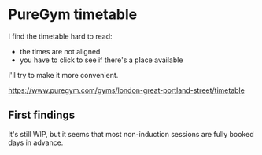 # PureGym timetable

I find the timetable hard to read:
- the times are not aligned
- you have to click to see if there's a place available

I'll try to make it more convenient.

https://www.puregym.com/gyms/london-great-portland-street/timetable

## First findings

It's still WIP, but it seems that most non-induction sessions are fully booked days in advance.
